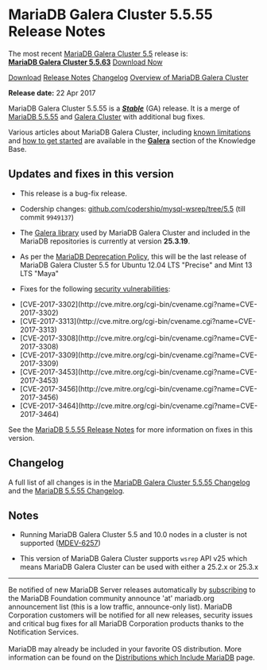 # MariaDB Galera Cluster 5.5.55 Release Notes

The most recent [MariaDB Galera Cluster 5.5](/kb/en/galera/) release is:<br>
<span class="cstm-style lead"><strong>[MariaDB Galera Cluster 5.5.63](/replication/galera-cluster/mariadb-galera-cluster-releases/mariadb-galera-55-release-notes/mariadb-galera-cluster-5563-release-notes)</strong> [Download<span>&nbsp;</span>Now](https://downloads.mariadb.org/mariadb-galera/5.5)</span>

[Download](http://downloads.mariadb.org/mariadb-galera/5.5.55)
[Release Notes](/replication/galera-cluster/mariadb-galera-cluster-releases/mariadb-galera-55-release-notes/mariadb-galera-cluster-5555-release-notes)
[Changelog](/replication/galera-cluster/mariadb-galera-cluster-releases/mariadb-galera-55-changelogs/mariadb-galera-cluster-5555-changelog)
[Overview of MariaDB Galera Cluster](/replication/galera-cluster/what-is-mariadb-galera-cluster)

<strong>Release date:</strong> 22 Apr 2017

MariaDB Galera Cluster 5.5.55 is a <strong><em>[Stable](/kb/en/release-criteria/)</em></strong> (GA)
release. It is a merge of [MariaDB 5.5.55](/kb/en/mariadb-5555-release-notes/) and
[Galera Cluster](http://codership.com/content/using-galera-cluster) with
additional bug fixes.

Various articles about MariaDB Galera Cluster, including
[known limitations](/replication/galera-cluster/mariadb-galera-cluster-known-limitations) and
[how to get started](/replication/galera-cluster/getting-started-with-mariadb-galera-cluster) are
available in the <strong>[Galera](/kb/en/galera/)</strong> section of the Knowledge Base.

## Updates and fixes in this version

- This release is a bug-fix release.

- Codership changes:
  [github.com/codership/mysql-wsrep/tree/5.5](https://github.com/codership/mysql-wsrep/tree/5.5)
  (till commit `9949137`)

- The [Galera library](http://codership.com/content/using-galera-cluster) used
  by MariaDB Galera Cluster and included in the MariaDB repositories is
  currently at version <strong>25.3.19</strong>.

- As per the [MariaDB Deprecation Policy](/kb/en/deprecation-policy/), this will be
  the last release of MariaDB Galera Cluster 5.5 for Ubuntu 12.04 LTS 
  "Precise" and Mint 13 LTS "Maya"

- Fixes for the following [security vulnerabilities](/kb/en/cve/):
<ul start="1"><li>[CVE-2017-3302](http://cve.mitre.org/cgi-bin/cvename.cgi?name=CVE-2017-3302)
</li><li>[CVE-2017-3313](http://cve.mitre.org/cgi-bin/cvename.cgi?name=CVE-2017-3313)
</li><li>[CVE-2017-3308](http://cve.mitre.org/cgi-bin/cvename.cgi?name=CVE-2017-3308)
</li><li>[CVE-2017-3309](http://cve.mitre.org/cgi-bin/cvename.cgi?name=CVE-2017-3309)
</li><li>[CVE-2017-3453](http://cve.mitre.org/cgi-bin/cvename.cgi?name=CVE-2017-3453)
</li><li>[CVE-2017-3456](http://cve.mitre.org/cgi-bin/cvename.cgi?name=CVE-2017-3456)
</li><li>[CVE-2017-3464](http://cve.mitre.org/cgi-bin/cvename.cgi?name=CVE-2017-3464)
</li></ul>

See the [MariaDB 5.5.55 Release Notes](/kb/en/mariadb-5555-release-notes/) for more
information on fixes in this version.

## Changelog

A full list of all changes is in the
[MariaDB Galera Cluster 5.5.55 Changelog](/replication/galera-cluster/mariadb-galera-cluster-releases/mariadb-galera-55-changelogs/mariadb-galera-cluster-5555-changelog)
and the [MariaDB 5.5.55 Changelog](/kb/en/mariadb-5555-changelog/).

## Notes

- Running MariaDB Galera Cluster 5.5 and 10.0 nodes in a cluster is not
  supported ([MDEV-6257](https://jira.mariadb.org/browse/MDEV-6257))

- This version of MariaDB Galera Cluster supports `wsrep` API v25 which means
  MariaDB Galera Cluster can be used with either a 25.2.x or 25.3.x

---

Be notified of new MariaDB Server releases automatically by [subscribing](https://lists.askmonty.org/cgi-bin/mailman/listinfo/announce) to the MariaDB Foundation community announce 'at' mariadb.org announcement list (this is a low traffic, announce-only list). MariaDB Corporation customers will be notified for all new releases, security issues and critical bug fixes for all MariaDB Corporation products thanks to the Notification Services.
<br><br>
MariaDB may already be included in your favorite OS distribution. More
information can be found on the
[Distributions which Include MariaDB](/mariadb-administration/getting-installing-and-upgrading-mariadb/binary-packages/distributions-which-include-mariadb)
page.